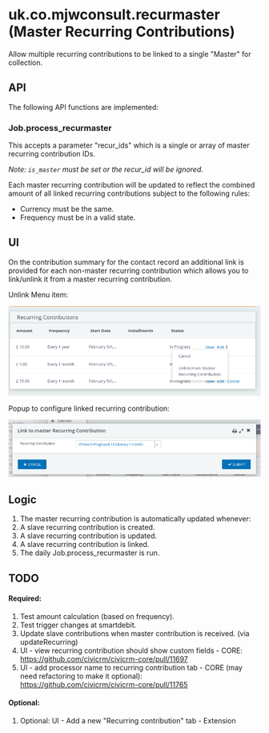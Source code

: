 # uk.co.mjwconsult.recurmaster (Master Recurring Contributions)

Allow multiple recurring contributions to be linked to a single "Master" for collection.
 
## API
The following API functions are implemented:

### Job.process_recurmaster
This accepts a parameter "recur_ids" which is a single or array of master recurring contribution IDs.

*Note: `is_master` must be set or the recur_id will be ignored.*

Each master recurring contribution will be updated to reflect the combined amount of all linked recurring contributions subject to the following rules:
* Currency must be the same.
* Frequency must be in a valid state.

## UI
On the contribution summary for the contact record an additional link is provided for each non-master recurring contribution which allows you to link/unlink it from a master recurring contribution.

Unlink Menu item:

![Menu Unlink](/docs/images/contact_tab_contribute_menu_unlink.png)

Popup to configure linked recurring contribution:

![Link Popup](/docs/images/contact_tab_contribute_link_popup.png)

## Logic

1. The master recurring contribution is automatically updated whenever:
  1. A slave recurring contribution is created.
  1. A slave recurring contribution is updated.
  1. A slave recurring contribution is linked.
  1. The daily Job.process_recurmaster is run.

  
## TODO
#### Required:
1. Test amount calculation (based on frequency).
1. Test trigger changes at smartdebit.
1. Update slave contributions when master contribution is received. (via updateRecurring)
1. UI - view recurring contribution should show custom fields - CORE: https://github.com/civicrm/civicrm-core/pull/11697
1. UI - add processor name to recurring contribution tab - CORE (may need refactoring to make it optional): https://github.com/civicrm/civicrm-core/pull/11765

#### Optional:
1. Optional: UI - Add a new "Recurring contribution" tab - Extension